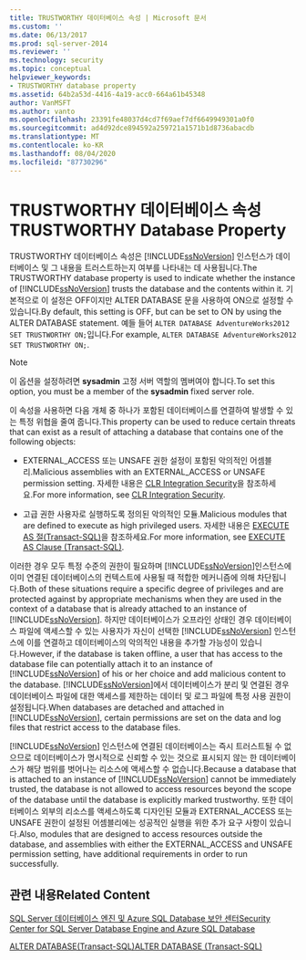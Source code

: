 ```yaml
---
title: TRUSTWORTHY 데이터베이스 속성 | Microsoft 문서
ms.custom: ''
ms.date: 06/13/2017
ms.prod: sql-server-2014
ms.reviewer: ''
ms.technology: security
ms.topic: conceptual
helpviewer_keywords:
- TRUSTWORTHY database property
ms.assetid: 64b2a53d-4416-4a19-acc0-664a61b45348
author: VanMSFT
ms.author: vanto
ms.openlocfilehash: 23391fe48037d4cd7f69aef7df6649949301a0f0
ms.sourcegitcommit: ad4d92dce894592a259721a1571b1d8736abacdb
ms.translationtype: MT
ms.contentlocale: ko-KR
ms.lasthandoff: 08/04/2020
ms.locfileid: "87730296"
---
```

# <a name="trustworthy-database-property"></a><span data-ttu-id="e0b81-102">TRUSTWORTHY 데이터베이스 속성</span><span class="sxs-lookup"><span data-stu-id="e0b81-102">TRUSTWORTHY Database Property</span></span>
  <span data-ttu-id="e0b81-103">TRUSTWORTHY 데이터베이스 속성은 [!INCLUDE[ssNoVersion](../../includes/ssnoversion-md.md)] 인스턴스가 데이터베이스 및 그 내용을 트러스트하는지 여부를 나타내는 데 사용됩니다.</span><span class="sxs-lookup"><span data-stu-id="e0b81-103">The TRUSTWORTHY database property is used to indicate whether the instance of [!INCLUDE[ssNoVersion](../../includes/ssnoversion-md.md)] trusts the database and the contents within it.</span></span> <span data-ttu-id="e0b81-104">기본적으로 이 설정은 OFF이지만 ALTER DATABASE 문을 사용하여 ON으로 설정할 수 있습니다.</span><span class="sxs-lookup"><span data-stu-id="e0b81-104">By default, this setting is OFF, but can be set to ON by using the ALTER DATABASE statement.</span></span> <span data-ttu-id="e0b81-105">예들 들어 `ALTER DATABASE AdventureWorks2012 SET TRUSTWORTHY ON;`입니다.</span><span class="sxs-lookup"><span data-stu-id="e0b81-105">For example, `ALTER DATABASE AdventureWorks2012 SET TRUSTWORTHY ON;`.</span></span>  
  
> [!NOTE]  
>  <span data-ttu-id="e0b81-106">이 옵션을 설정하려면 **sysadmin** 고정 서버 역할의 멤버여야 합니다.</span><span class="sxs-lookup"><span data-stu-id="e0b81-106">To set this option, you must be a member of the **sysadmin** fixed server role.</span></span>  
  
 <span data-ttu-id="e0b81-107">이 속성을 사용하면 다음 개체 중 하나가 포함된 데이터베이스를 연결하여 발생할 수 있는 특정 위협을 줄여 줍니다.</span><span class="sxs-lookup"><span data-stu-id="e0b81-107">This property can be used to reduce certain threats that can exist as a result of attaching a database that contains one of the following objects:</span></span>  
  
-   <span data-ttu-id="e0b81-108">EXTERNAL_ACCESS 또는 UNSAFE 권한 설정이 포함된 악의적인 어셈블리.</span><span class="sxs-lookup"><span data-stu-id="e0b81-108">Malicious assemblies with an EXTERNAL_ACCESS or UNSAFE permission setting.</span></span> <span data-ttu-id="e0b81-109">자세한 내용은 [CLR Integration Security](../clr-integration/security/clr-integration-security.md)을 참조하세요.</span><span class="sxs-lookup"><span data-stu-id="e0b81-109">For more information, see [CLR Integration Security](../clr-integration/security/clr-integration-security.md).</span></span>  
  
-   <span data-ttu-id="e0b81-110">고급 권한 사용자로 실행하도록 정의된 악의적인 모듈.</span><span class="sxs-lookup"><span data-stu-id="e0b81-110">Malicious modules that are defined to execute as high privileged users.</span></span> <span data-ttu-id="e0b81-111">자세한 내용은 [EXECUTE AS 절&#40;Transact-SQL&#41;](/sql/t-sql/statements/execute-as-clause-transact-sql)을 참조하세요.</span><span class="sxs-lookup"><span data-stu-id="e0b81-111">For more information, see [EXECUTE AS Clause &#40;Transact-SQL&#41;](/sql/t-sql/statements/execute-as-clause-transact-sql).</span></span>  
  
 <span data-ttu-id="e0b81-112">이러한 경우 모두 특정 수준의 권한이 필요하며 [!INCLUDE[ssNoVersion](../../includes/ssnoversion-md.md)]인스턴스에 이미 연결된 데이터베이스의 컨텍스트에 사용될 때 적합한 메커니즘에 의해 차단됩니다.</span><span class="sxs-lookup"><span data-stu-id="e0b81-112">Both of these situations require a specific degree of privileges and are protected against by appropriate mechanisms when they are used in the context of a database that is already attached to an instance of [!INCLUDE[ssNoVersion](../../includes/ssnoversion-md.md)].</span></span> <span data-ttu-id="e0b81-113">하지만 데이터베이스가 오프라인 상태인 경우 데이터베이스 파일에 액세스할 수 있는 사용자가 자신이 선택한 [!INCLUDE[ssNoVersion](../../includes/ssnoversion-md.md)] 인스턴스에 이를 연결하고 데이터베이스의 악의적인 내용을 추가할 가능성이 있습니다.</span><span class="sxs-lookup"><span data-stu-id="e0b81-113">However, if the database is taken offline, a user that has access to the database file can potentially attach it to an instance of [!INCLUDE[ssNoVersion](../../includes/ssnoversion-md.md)] of his or her choice and add malicious content to the database.</span></span> <span data-ttu-id="e0b81-114">[!INCLUDE[ssNoVersion](../../includes/ssnoversion-md.md)]에서 데이터베이스가 분리 및 연결된 경우 데이터베이스 파일에 대한 액세스를 제한하는 데이터 및 로그 파일에 특정 사용 권한이 설정됩니다.</span><span class="sxs-lookup"><span data-stu-id="e0b81-114">When databases are detached and attached in [!INCLUDE[ssNoVersion](../../includes/ssnoversion-md.md)], certain permissions are set on the data and log files that restrict access to the database files.</span></span>  
  
 <span data-ttu-id="e0b81-115">[!INCLUDE[ssNoVersion](../../includes/ssnoversion-md.md)] 인스턴스에 연결된 데이터베이스는 즉시 트러스트될 수 없으므로 데이터베이스가 명시적으로 신뢰할 수 있는 것으로 표시되지 않는 한 데이터베이스가 해당 범위를 벗어나는 리소스에 액세스할 수 없습니다.</span><span class="sxs-lookup"><span data-stu-id="e0b81-115">Because a database that is attached to an instance of [!INCLUDE[ssNoVersion](../../includes/ssnoversion-md.md)] cannot be immediately trusted, the database is not allowed to access resources beyond the scope of the database until the database is explicitly marked trustworthy.</span></span> <span data-ttu-id="e0b81-116">또한 데이터베이스 외부의 리소스를 액세스하도록 디자인된 모듈과 EXTERNAL_ACCESS 또는 UNSAFE 권한이 설정된 어셈블리에는 성공적인 실행을 위한 추가 요구 사항이 있습니다.</span><span class="sxs-lookup"><span data-stu-id="e0b81-116">Also, modules that are designed to access resources outside the database, and assemblies with either the EXTERNAL_ACCESS and UNSAFE permission setting, have additional requirements in order to run successfully.</span></span>  
  
## <a name="related-content"></a><span data-ttu-id="e0b81-117">관련 내용</span><span class="sxs-lookup"><span data-stu-id="e0b81-117">Related Content</span></span>  
 [<span data-ttu-id="e0b81-118">SQL Server 데이터베이스 엔진 및 Azure SQL Database 보안 센터</span><span class="sxs-lookup"><span data-stu-id="e0b81-118">Security Center for SQL Server Database Engine and Azure SQL Database</span></span>](security-center-for-sql-server-database-engine-and-azure-sql-database.md)  
  
 [<span data-ttu-id="e0b81-119">ALTER DATABASE&#40;Transact-SQL&#41;</span><span class="sxs-lookup"><span data-stu-id="e0b81-119">ALTER DATABASE &#40;Transact-SQL&#41;</span></span>](/sql/t-sql/statements/alter-database-transact-sql)  
  
  
